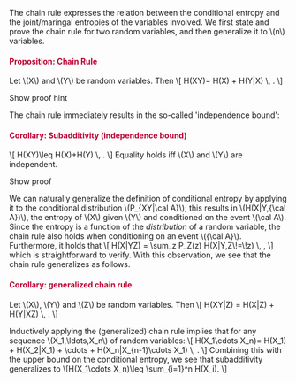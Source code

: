 <p>The chain rule expresses the relation between the conditional entropy and the joint/maringal entropies of the variables involved. We first state and prove the chain rule for two random variables, and then generalize it to \(n\) variables.</p>
<div class="content-box pad-box-mini border border-trbl border-round">
<h4 style="color: #bc0031;"><strong>Proposition: Chain Rule</strong></h4>
Let \(X\) and \(Y\) be random variables. Then \[ H(XY)= H(X) + H(Y|X) \, . \]
<p><span class="element_toggler" role="button" aria-controls="group2" aria-label="Toggler" aria-expanded="false"><span class="Button">Show proof hint</span></span></p>
<div id="group2" style="display: none;">
<div class="content-box">We encourage you to try to prove this for yourself. As a starting point, write out the definition of \(H(XY)\), and rewrite the terms \(P_{XY}(x,y)\) into a conditional form in order to relate it to \(H(Y|X)\).
<p><span class="element_toggler" role="button" aria-controls="group2sub" aria-label="Toggler" aria-expanded="false"><span class="Button">Show full proof</span></span></p>
<div id="group2sub" style="display: none;">
<div class="content-box">The chain rule is a matter of rewriting: \begin{align} H(XY) &amp;= -\sum_{x,y} P_{XY}(x,y)\log P_{XY}(x,y) \\ &amp;= -\sum_{x,y} P_{XY}(x,y)\log\bigl(P_X(x)P_{Y|X}(y|x)\bigr) \\ &amp;= -\sum_{x,y} P_{XY}(x,y) \log P_X(x) -\sum_{x,y} P_{XY}(x,y) \log P_{Y|X}(y|x) \\ &amp;= -\sum_{x}P_X(x)\log P_X(x) -\sum_{x,y} P_{XY}(x,y) \log P_{Y|X}(y|x) \\ &amp;= -\sum_{x}P_X(x)\log P_X(x) - \sum_{x} P_X(x)\sum_{y} P_{Y|X}(y|x) \log P_{Y|X}(y|x) \\ &amp;= H(X) + H(Y|X) \, . \end{align} This was to be shown.</div>
</div>
</div>
</div>
</div>
<p>The chain rule immediately results in the so-called 'independence bound':</p>
<div class="content-box pad-box-mini border border-trbl border-round">
<h4 style="color: #bc0031;"><strong>Corollary: Subadditivity (independence bound)</strong></h4>
\[ H(XY)\leq H(X)+H(Y) \, . \] Equality holds iff \(X\) and \(Y\) are independent.
<p><span class="element_toggler" role="button" aria-controls="group3" aria-label="Toggler" aria-expanded="false"><span class="Button">Show proof</span></span></p>
<div id="group3" style="display: none;">
<div class="content-box">\[H(XY) = H(X) + H(Y|X) \leq H(X) + H(Y),\] where the equality is due to the chain rule and the inequality is due to <a href="https://canvas.uva.nl/courses/2205/pages/bounds-on-the-conditional-entropy#condEntropyBounds%20target=">the upper bound on the conditional entropy</a> that \(H(Y|X) \leq H(Y)\) (and equal iff \(X\) and \(Y\) are independent).</div>
</div>
</div>
<p>We can naturally generalize the definition of conditional entropy by applying it to the conditional distribution \(P_{XY|\cal A}\); this results in \(H(X|Y,{\cal A})\), the entropy of \(X\) given \(Y\) and conditioned on the event \(\cal A\). Since the entropy is a function of the <i>distribution</i> of a random variable, the chain rule also holds when conditioning on an event \({\cal A}\). Furthermore, it holds that \[ H(X|YZ) = \sum_z P_Z(z) H(X|Y,Z\!=\!z) \, , \] which is straightforward to verify. With this observation, we see that the chain rule generalizes as follows.</p>
<div id="corGeneralizedChainRule" class="content-box pad-box-mini border border-trbl border-round">
<h4 style="color: #bc0031;"><strong>Corollary: generalized chain rule</strong></h4>
Let \(X\), \(Y\) and \(Z\) be random variables. Then \[ H(XY|Z) = H(X|Z) + H(Y|XZ) \, . \]</div>
<p>Inductively applying the (generalized) chain rule implies that for any sequence \(X_1,\ldots,X_n\) of random variables: \[ H(X_1\cdots X_n)= H(X_1) + H(X_2|X_1) + \cdots + H(X_n|X_{n-1}\cdots X_1) \, . \] Combining this with the upper bound on the conditional entropy, we see that subadditivity generalizes to \[H(X_1\cdots X_n)\leq \sum_{i=1}^n H(X_i). \]</p>